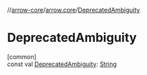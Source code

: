 //[arrow-core](../../index.md)/[arrow.core](index.md)/[DeprecatedAmbiguity](-deprecated-ambiguity.md)

# DeprecatedAmbiguity

[common]\
const val [DeprecatedAmbiguity](-deprecated-ambiguity.md): [String](https://kotlinlang.org/api/latest/jvm/stdlib/kotlin/-string/index.html)
